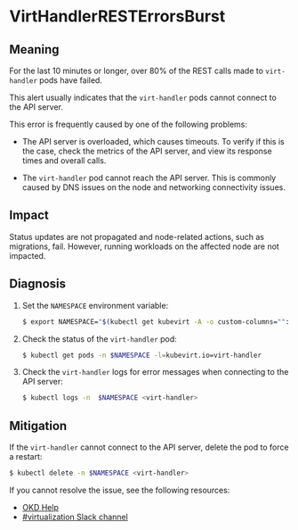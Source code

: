 # VirtHandlerRESTErrorsBurst

## Meaning

For the last 10 minutes or longer, over 80% of the REST calls made to `virt-handler` pods have failed.

This alert usually indicates that the `virt-handler` pods cannot connect to the API server.

This error is frequently caused by one of the following problems:

- The API server is overloaded, which causes timeouts. To verify if this is the case, check the metrics of the API server, and view its response times and overall calls.

- The `virt-handler` pod cannot reach the API server. This is commonly caused by DNS issues on the node and networking connectivity issues.

## Impact

Status updates are not propagated and node-related actions, such as migrations, fail. However, running workloads on the affected node are not impacted.

## Diagnosis

1. Set the `NAMESPACE` environment variable:

   ```bash
   $ export NAMESPACE="$(kubectl get kubevirt -A -o custom-columns="":.metadata.namespace)"
   ```

2. Check the status of the `virt-handler` pod:

   ```bash
   $ kubectl get pods -n $NAMESPACE -l=kubevirt.io=virt-handler
   ```

3. Check the `virt-handler` logs for error messages when connecting to the API server:

   ```bash
   $ kubectl logs -n  $NAMESPACE <virt-handler>
   ```

## Mitigation

If the `virt-handler` cannot connect to the API server, delete the pod to force a restart:

```bash
$ kubectl delete -n $NAMESPACE <virt-handler>
```

<!--DS: If you cannot resolve the issue, log in to the link:https://access.redhat.com[Customer Portal] and open a support case, attaching the artifacts gathered during the Diagnosis procedure.-->
<!--USstart-->
If you cannot resolve the issue, see the following resources:

- [OKD Help](https://www.okd.io/help/)
- [#virtualization Slack channel](https://kubernetes.slack.com/channels/virtualization)
<!--USend-->

